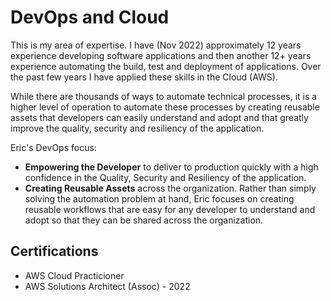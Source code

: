 # DevOps and Cloud

This is my area of expertise.  I have (Nov 2022) approximately 12 years experience developing software applications and then another 12+ years experience automating the build, test and deployment of applications.  Over the past few years I have applied these skills in the Cloud (AWS).

While there are thousands of ways to automate technical processes, it is a higher level of operation to automate these processes by creating reusable assets that developers can easily understand and adopt and that greatly improve the quality, security and resiliency of the application.

Eric's DevOps focus:

- **Empowering the Developer** to deliver to production quickly with a high confidence in the Quality, Security and Resiliency of the application.
- **Creating Reusable Assets** across the organization.  Rather than simply solving the automation problem at hand, Eric focuses on creating reusable workflows that are easy for any developer to understand and adopt so that they can be shared across the organization.

## Certifications
  - AWS Cloud Practicioner
  - AWS Solutions Architect (Assoc) - 2022
<div data-iframe-width="150" data-iframe-height="270" data-share-badge-id="6e8123c5-670a-40da-b866-65d3081be2f8" data-share-badge-host="https://www.credly.com"></div><script type="text/javascript" async src="//cdn.credly.com/assets/utilities/embed.js"></script>

